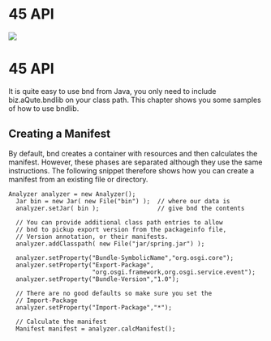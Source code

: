 # 45 API



![][1]



# 45 API

It is quite easy to use bnd from Java, you only need to include biz.aQute.bndlib on your class path. This chapter shows you some samples of how to use bndlib. 



## Creating a Manifest

By default, bnd creates a container with resources and then calculates the manifest. However, these phases are separated although they use the same instructions. The following snippet therefore shows how you can create a manifest from an existing file or directory. 



    Analyzer analyzer = new Analyzer(); 
      Jar bin = new Jar( new File("bin") );  // where our data is
      analyzer.setJar( bin );                // give bnd the contents
    
      // You can provide additional class path entries to allow
      // bnd to pickup export version from the packageinfo file,
      // Version annotation, or their manifests.
      analyzer.addClasspath( new File("jar/spring.jar") );
    
      analyzer.setProperty("Bundle-SymbolicName","org.osgi.core");
      analyzer.setProperty("Export-Package", 
                           "org.osgi.framework,org.osgi.service.event");
      analyzer.setProperty("Bundle-Version","1.0");
    
      // There are no good defaults so make sure you set the 
      // Import-Package
      analyzer.setProperty("Import-Package","*");
    
      // Calculate the manifest
      Manifest manifest = analyzer.calcManifest();

 [1]: http://www.aqute.biz/uploads/Code/bnd.png ""